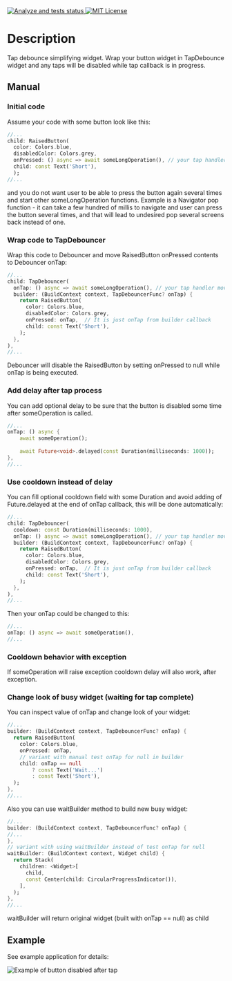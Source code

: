 <a href="https://github.com/sla-000/flutter_debouncer/actions">
<img src="https://github.com/sla-000/flutter_debouncer/workflows/check/badge.svg" alt="Analyze and tests status">
</a>
<a href="https://opensource.org/licenses/MIT">
<img src="https://img.shields.io/badge/License-MIT-yellow.svg" alt="MIT License"/>
</a>

# Description

Tap debounce simplifying widget. Wrap your button widget in TapDebounce widget and any taps will be 
disabled while tap callback is in progress.

## Manual

### Initial code

Assume your code with some button look like this:

```dart
//...
child: RaisedButton(
  color: Colors.blue,
  disabledColor: Colors.grey,
  onPressed: () async => await someLongOperation(), // your tap handler
  child: const Text('Short'),
  );
//...
```

and you do not want user to be able to press the button again several times and start other 
someLongOperation functions. Example is a Navigator pop function - it can take a few hundred of 
millis to navigate and user can press the button several times, and that will lead to undesired pop 
several screens back instead of one.

### Wrap code to TapDebouncer

Wrap this code to Debouncer and move RaisedButton onPressed contents to Debouncer onTap:

```dart
//...
child: TapDebouncer(
  onTap: () async => await someLongOperation(), // your tap handler moved here
  builder: (BuildContext context, TapDebouncerFunc? onTap) {
    return RaisedButton(
      color: Colors.blue,
      disabledColor: Colors.grey,
      onPressed: onTap,  // It is just onTap from builder callback
      child: const Text('Short'),
    );
  },
),
//...
```

Debouncer will disable the RaisedButton by setting onPressed to null while onTap is being executed. 

### Add delay after tap process

You can add optional delay to be sure that the button is disabled some time after someOperation is 
called.


```dart
//...
onTap: () async {
    await someOperation();
    
    await Future<void>.delayed(const Duration(milliseconds: 1000));
},
//...
```

### Use cooldown instead of delay

You can fill optional cooldown field with some Duration and avoid adding of Future.delayed at 
the end of onTap callback, this will be done automatically:

```dart
//...
child: TapDebouncer(
  cooldown: const Duration(milliseconds: 1000),
  onTap: () async => await someLongOperation(), // your tap handler moved here
  builder: (BuildContext context, TapDebouncerFunc? onTap) {
    return RaisedButton(
      color: Colors.blue,
      disabledColor: Colors.grey,
      onPressed: onTap,  // It is just onTap from builder callback
      child: const Text('Short'),
    );
  },
),
//...
```

Then your onTap could be changed to this:

```dart
//...
onTap: () async => await someOperation(),
//...
```

### Cooldown behavior with exception

If someOperation will raise exception cooldown delay will also work, after exception.

### Change look of busy widget (waiting for tap complete)

You can inspect value of onTap and change look of your widget:

```dart
//...
builder: (BuildContext context, TapDebouncerFunc? onTap) {
  return RaisedButton(
    color: Colors.blue,
    onPressed: onTap,
    // variant with manual test onTap for null in builder
    child: onTap == null
        ? const Text('Wait...')
        : const Text('Short'),
  );
},
//...
```

Also you can use waitBuilder method to build new busy widget:

```dart
//...
builder: (BuildContext context, TapDebouncerFunc? onTap) {
//...
},
// variant with using waitBuilder instead of test onTap for null
waitBuilder: (BuildContext context, Widget child) {
  return Stack(
    children: <Widget>[
      child,
      const Center(child: CircularProgressIndicator()),
    ],
  );
},
//...
```

waitBuilder will return original widget (built with onTap == null) as child

## Example

See example application for details:

![Example of button disabled after tap](https://github.com/sla-000/flutter_debouncer/blob/master/page/debounced.gif)
